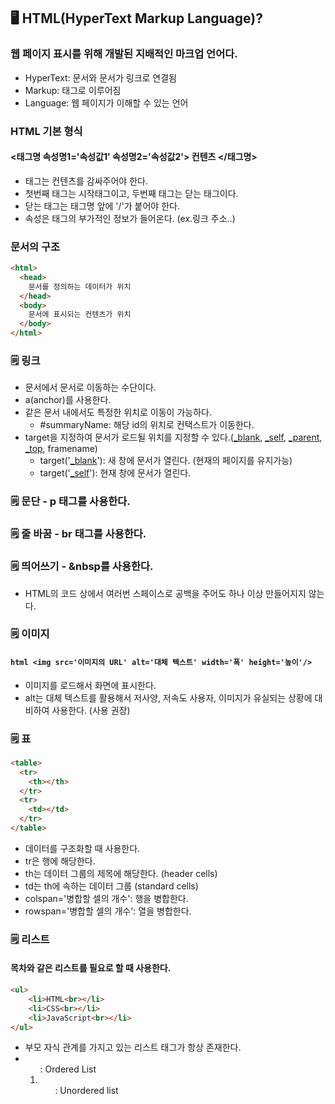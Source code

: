 ## 🖥️ HTML(HyperText Markup Language)?

### 웹 페이지 표시를 위해 개발된 지배적인 마크업 언어다.

- HyperText: 문서와 문서가 링크로 연결됨
- Markup: 태그로 이루어짐
- Language: 웹 페이지가 이해할 수 있는 언어

### HTML 기본 형식

#### <태그명 속성명1='속성값1' 속성명2='속성값2'> 컨텐츠 </태그명> 

- 태그는 컨텐츠를 감싸주어야 한다.
- 첫번째 태그는 시작태그이고, 두번째 태그는 닫는 태그이다.
- 닫는 태그는 태그명 앞에 '/'가 붙어야 한다.
- 속성은 태그의 부가적인 정보가 들어온다. (ex.링크 주소..)

### 문서의 구조

```html
<html>
  <head>
    문서를 정의하는 데이터가 위치
  </head>
  <body>
    문서에 표시되는 컨텐츠가 위치
  </body>
</html>
```

### 🗒️ 링크

- 문서에서 문서로 이동하는 수단이다.
- a(anchor)를 사용한다.
- 같은 문서 내에서도 특정한 위치로 이동이 가능하다.
    - #summaryName: 해당 id의 위치로 컨택스트가 이동한다. 
- target을 지정하여 문서가 로드될 위치를 지정할 수 있다.(<u>_blank</u>, <u>_self</u>, <u>_parent</u>, <u>_top</u>, framename)
    - target('<u>_blank</u>'): 새 창에 문서가 열린다. (현재의 페이지를 유지가능)
    - target('<u>_self</u>'): 현재 창에 문서가 열린다.


### 🗒️ 문단 - p 태그를 사용한다.

### 🗒️ 줄 바꿈 - br 태그를 사용한다.

### 🗒️ 띄어쓰기 - &nbsp를 사용한다.

- HTML의 코드 상에서 여러번 스페이스로 공백을 주어도 하나 이상 만들어지지 않는다.

### 🗒️ 이미지

#### ```html <img src='이미지의 URL' alt='대체 텍스트' width='폭' height='높이'/> ```

- 이미지를 로드해서 화면에 표시한다.
- alt는 대체 텍스트를 활용해서 저사양, 저속도 사용자, 이미지가 유실되는 상황에 대비하여 사용한다. (사용 권장)

### 🗒️ 표

```html
<table>
  <tr>
    <th></th> 
  </tr>
  <tr>
    <td></td>
  </tr>
</table>
```

- 데이터를 구조화할 때 사용한다.
- tr은 행에 해당한다.
- th는 데이터 그룹의 제목에 해당한다. (header cells)
- td는 th에 속하는 데이터 그룹 (standard cells)
- colspan='병합할 셀의 개수': 행을 병합한다.
- rowspan='병합할 셀의 개수': 열을 병합한다.

### 🗒️ 리스트

#### 목차와 같은 리스트를 필요로 할 때 사용한다.

```html
<ul>
    <li>HTML<br></li>
    <li>CSS<br></li>
    <li>JavaScript<br></li>
</ul>
```

- 부모 자식 관계를 가지고 있는 리스트 태그가 항상 존재한다.
- <ol>: Ordered List
- <ul>: Unordered list  


